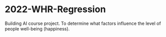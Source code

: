 # 2022-WHR-Regression
Building AI course project. To determine what factors influence the level of people well-being (happiness).
